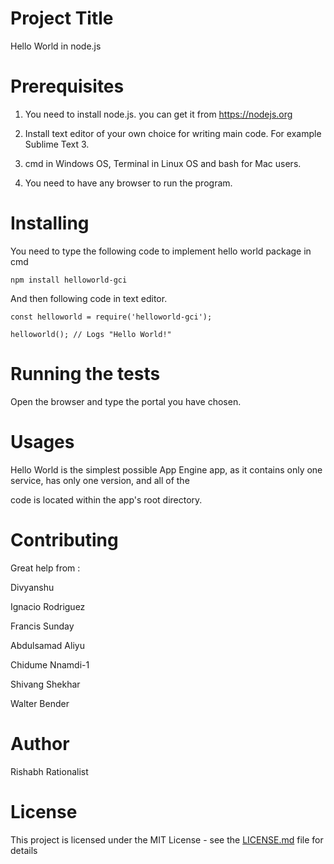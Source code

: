 # Project Title

Hello World in node.js

# Prerequisites

1) You need to install node.js. you can get it from https://nodejs.org 

2) Install text editor of your own choice for writing main code. For example Sublime Text 3.

3) cmd in Windows OS, Terminal in Linux OS and bash for Mac users.

4) You need to have any browser to run the program.

# Installing

You need to type the following code to implement hello world package in cmd

```
npm install helloworld-gci
```

And then following code in text editor.

```
const helloworld = require('helloworld-gci');
    
helloworld(); // Logs "Hello World!"
```

# Running the tests

Open the browser and type the portal you have chosen.

# Usages

Hello World is the simplest possible App Engine app, as it contains only one service, has only one version, and all of the 

code is located within the app's root directory.

# Contributing

Great help from :

Divyanshu

Ignacio Rodriguez

Francis Sunday

Abdulsamad Aliyu

Chidume Nnamdi-1

Shivang Shekhar

Walter Bender

# Author

Rishabh Rationalist

# License

This project is licensed under the MIT License - see the [LICENSE.md](LICENSE.md) file for details
